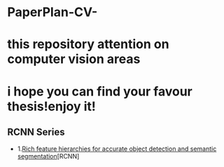 # PaperPlan-CV-
# this repository attention on computer vision areas
# i hope you can find your favour thesis!enjoy it!

## RCNN Series
* 1.[Rich feature hierarchies for accurate object detection and semantic segmentation](https://arxiv.org/abs/1311.2524v3)[RCNN]

